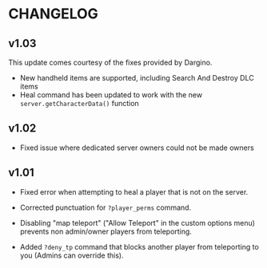 # CHANGELOG

## v1.03
This update comes courtesy of the fixes provided by Dargino.
- New handheld items are supported, including Search And Destroy DLC items
- Heal command has been updated to work with the new `server.getCharacterData()` function

## v1.02
- Fixed issue where dedicated server owners could not be made owners

## v1.01
-	Fixed error when attempting to heal a player that is not on the server.
- Corrected punctuation for `?player_perms` command.
- Disabling "map teleport" ("Allow Teleport" in the custom options menu) prevents non admin/owner players from teleporting.

- Added `?deny_tp` command that blocks another player from teleporting to you (Admins can override this).
